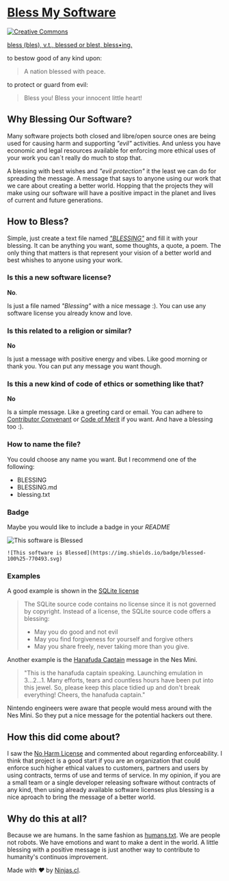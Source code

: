 # [Bless My Software](http://blessmy.software)

<a rel="license" href="http://creativecommons.org/licenses/by-sa/4.0/"><img alt="Creative Commons" style="border-width:0" src="https://i.creativecommons.org/l/by-sa/4.0/80x15.png" /></a>

[bless  (bles), 
v.t.,  blessed  or blest, bless•ing.](http://www.wordreference.com/definition/bless)

to bestow good of any kind upon:
> A nation blessed with peace.

to protect or guard from evil:
> Bless you! Bless your innocent little heart!

## Why Blessing Our Software?

Many software projects both closed and libre/open source ones are being used for causing harm and supporting *"evil"* activities. And unless you have economic and legal resources available for enforcing more ethical uses of your work you can´t really do much to stop that.

A blessing with best wishes and *"evil protection"* it the least we can do for spreading the message. A message that says to anyone using our work that we care about creating a better world. Hopping that the projects they will make using our software will have a positive impact in the planet and lives of current and future generations.

## How to Bless?

Simple, just create a text file named [*"BLESSING"*](https://github.com/blessmy/software/blob/master/BLESSING.md) and fill it with your blessing. It can be anything you want, some thoughts, a quote, a poem. The only thing that matters is that represent your vision of a better world and best whishes to anyone using your work.

### Is this a new software license?

**No**. 

Is just a file named *"Blessing"* with a nice message :). 
You can use any software license you already know and love.

### Is this related to a religion or similar?

**No**

Is just a message with positive energy and vibes. Like good morning or thank you.
You can put any message you want though.

### Is this a new kind of code of ethics or something like that?

**No**

Is a simple message. Like a greeting card or email. 
You can adhere to [Contributor Convenant](https://www.contributor-covenant.org/) or [Code of Merit](http://code-of-merit.org/)
if you want. And have a blessing too :).

### How to name the file?

You could choose any name you want. But I recommend one of the following:

- BLESSING
- BLESSING.md
- blessing.txt

### Badge
Maybe you would like to include a badge in your *README*

![This software is Blessed](https://img.shields.io/badge/blessed-100%25-770493.svg)

```
![This software is Blessed](https://img.shields.io/badge/blessed-100%25-770493.svg)
```

### Examples

A good example is shown in the [SQLite license](https://www.sqlite.org/different.html#license)

>  The SQLite source code contains no license since it is not governed by copyright. Instead of a license, the SQLite source code offers a blessing:
> 
> - May you do good and not evil
> - May you find forgiveness for yourself and forgive others
> - May you share freely, never taking more than you give. 

Another example is the [Hanafuda Captain](http://www.siliconera.com/2017/01/08/hidden-message-contained-nintendo-classic-mini-famicom/) message in the Nes Mini.

> "This is the hanafuda captain speaking. Launching emulation in 3...2...1. Many efforts, tears and countless hours have been put into this jewel. So, please keep this place tidied up and don't break everything! Cheers, the hanafuda captain."

Nintendo engineers were aware that people would mess around with the Nes Mini. So they put a nice message for the potential hackers out there.

## How this did come about?

I saw the [No Harm License](https://github.com/raisely/NoHarm/issues/35) and commented about regarding enforceability. I think that project is a good start if you are an organization that could enforce such higher ethical values to customers, partners and users by using contracts, terms of use and terms of service. In my opinion, if you are a small team or a single developer releasing software without contracts of any kind, then using already available software licenses plus blessing is a nice aproach to bring the message of a better world.

## Why do this at all?

Because we are humans. In the same fashion as [humans.txt](http://humanstxt.org/). We are people not robots. We have emotions and want to make a dent in the world. A little blessing with a positive message is just another way to contribute to humanity's continuos improvement.


Made with <i class="fa fa-heart">&#9829;</i> by <a href="http://ninjas.cl" target="_blank">Ninjas.cl</a>.
